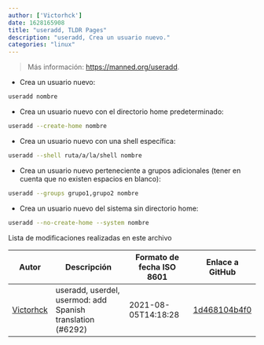```yaml
---
author: ['Victorhck']
date: 1628165908
title: "useradd, TLDR Pages"
description: "useradd, Crea un usuario nuevo."
categories: "linux"
---
```

> Más información: <https://manned.org/useradd>.

- Crea un usuario nuevo:

```bash
useradd nombre
```

- Crea un usuario nuevo con el directorio home predeterminado:

```bash
useradd --create-home nombre
```

- Crea un usuario nuevo con una shell específica:

```bash
useradd --shell ruta/a/la/shell nombre
```

- Crea un usuario nuevo perteneciente a grupos adicionales (tener en cuenta que no existen espacios en blanco):

```bash
useradd --groups grupo1,grupo2 nombre
```

- Crea un usuario nuevo del sistema sin directorio home:

```bash
useradd --no-create-home --system nombre
```
Lista de modificaciones realizadas en este archivo


Autor | Descripción | Formato de fecha ISO 8601 | Enlace a GitHub
------|-----|-----|-----
[Victorhck](mailto:victorhck@mailbox.org) | useradd, userdel, usermod: add Spanish translation (#6292) | 2021-08-05T14:18:28 | [1d468104b4f0](https://github.com/tldr-pages/tldr/commit/1d468104b4f0f7c0818b093b3c1998039cd906e2)

